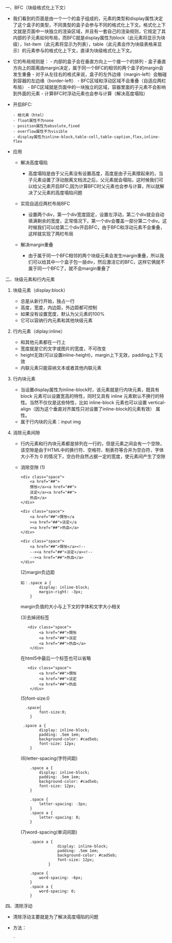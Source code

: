 一、BFC（块级格式化上下文）

 - 我们看到的页面是由一个一个的盒子组成的，元素的类型和display属性决定了这个盒子的类型，不同类型的盒子会参与不同的格式化上下文。格式化上下文就是页面中一块独立的渲染区域，并且有一套自己的渲染规则，它规定了其内部的子元素如何布局，而BFC就是display属性为block（此元素将显示为块级），list-item（此元素将显示为列表），table（此元素会作为块级表格来显示）的元素参与的格式化上下文，直译为块级格式化上下文。
 - 它的布局规则是：
       - 内部的盒子会在垂直方向上一个接一个的排列
       - 盒子垂直方向上的距离由margin决定，属于同一个BFC的相邻的两个盒子的margin会发生重叠
       - 对于从左往右的格式来说，盒子的左外边缘（margin-left）会触碰到容器的左边缘（border-left）
       - BFC区域和浮动区域不会重叠（自适应两栏布局）
       - BFC区域就是页面中的一块独立的区域，容器里面的子元素不会影响到外面的元素
       - 计算BFC时浮动元素也会参与计算（解决高度塌陷）        

 - 开启BFC:
       
       - 根元素（html）
       - float属性不为none
       - position属性为absolute,fixed
       - overflow属性不为visible
       - display属性为inline-block,table-cell,table-caption,flex,inline-flex

 - 应用

    - 解决高度塌陷

         - 高度塌陷是由于父元素没有设置高度，高度是由子元素撑起来的，当子元素设置了浮动脱离文档流之后，父元素就会塌陷，这时候我们可以给父元素开启BFC,因为计算BFC时父元素也会参与计算，所以就解决了父元素的高度塌陷问题

    - 实现自适应两栏布局BFC

         - 设置两个div，第一个div宽度固定，设置左浮动，第二个div就会自动填满剩余的宽度，正常情况下，第一个div会覆盖一部分第二个div。这时候我们可以给第二个div开启BFC，由于BFC和浮动元素不会重叠，这样就实现了两栏布局

    - 解决margin重叠

         - 由于属于同一个BFC相邻的两个块级元素会发生margin重叠，所以我们可以给其中一个盒子包一层div，然后激活它的BFC，这样它俩就不属于同一个BFC了，就不会margin重叠了


二、块级元素和行内元素

   1. 块级元素（display:block）
     
      - 总是从新行开始，独占一行
      - 高度，宽度，内边距，外边距都可控制
      - 如果没有设置宽度，默认为父元素的100%
      - 它可以容纳行内元素和其他块级元素

   2. 行内元素（diplay:inline）

      - 和其他元素都在一行上
      - 宽度就是它的文字或图片的宽度，不可改变
      - height无效(可以设置inline-height)，margin上下无效，padding上下无效
      - 内联元素只能容纳文本或者其他内联元素
  
   3. 行内块元素

       - 当设置display属性为inline-block时，该元素就是行内块元素，既具有 block 元素可以设置宽高的特性，同时又具有 inline 元素默认不换行的特性。当然不仅仅是这些特性，比如 inline-block 元素也可以设置 vertical-align（因为这个垂直对齐属性只对设置了inline-block的元素有效） 属性。
       - 属于行内块的元素：input img


   4. 消除元素间隙

      - 行内元素和行内块元素都是排列在一行的，但是元素之间会有一个空隙，该空隙是由于HTML中的换行符、空格符、制表符等合并为空白符，字体大小不为 0 的情况下，空白符自然占据一定的宽度，使元素间产生了空隙

      - 消除空隙
		(1)
		
			<div class="space">
			    <a href="##">
			    惆怅</a><a href="##">
			    淡定</a><a href="##">
			    热血</a>
			</div>
		
			<div class="space">
			    <a href="##">惆怅</a
			    ><a href="##">淡定</a
			    ><a href="##">热血</a>
			</div>
		
			<div class="space">
			    <a href="##">惆怅</a><!--
			    --><a href="##">淡定</a><!--
			    --><a href="##">热血</a>
			</div>
		
		(2)margin负边距
		
			如：.space a {
				    display: inline-block;
				    margin-right: -3px;
				}
		
		margin负值的大小与上下文的字体和文字大小相关
		
		(3)去掉闭标签
		
			   <div class="space">
			        <a href="##">惆怅
			        <a href="##">淡定
			        <a href="##">热血</a>
			    </div>
		
		在html5中最后一个标签也可以省略
		
			   <div class="space">
			        <a href="##">惆怅
			        <a href="##">淡定
			        <a href="##">热血
			    </div>
		
		(5)font-size:0
		
		      .space{
		            font-size:0;
		        }
		
			 .space a {
		            display: inline-block;
		            padding: .5em 1em;
		            background-color: #cad5eb;
		            font-size: 12px;
		        }
		
		       
		(6)letter-spacing(字符间距)
		
				.space a {
		            display: inline-block;
		            padding: .5em 1em;
		            background-color: #cad5eb;
		            font-size: 12px;
		        }
		
		        .space {
		            letter-spacing: -3px;
		        }
		        .space a {
		            letter-spacing: 0;
		        }
		
		(7)word-spacing(单词间距)
		
				.space a {
				            display: inline-block;
				            padding: .5em 1em;
				            background-color: #cad5eb;
				            font-size: 12px;
				        }
				
				.space {
				    word-spacing: -6px;
				}
				.space a {
				    word-spacing: 0;
				}

四、清除浮动

  - 清除浮动主要就是为了解决高度塌陷的问题

  - 方法：

        - 

       
		  
		
		



          